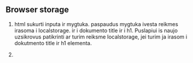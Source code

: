 ## Browser storage

1. html sukurti inputa ir mygtuka. paspaudus mygtuka ivesta reikmes irasoma i localstorage. ir i dokumento title ir i h1. Puslapiui is naujo uzsikrovus patikrinti ar turim reiksme localstorage, jei turim ja irasom i dokutmento title ir h1 elementa.

2. 

